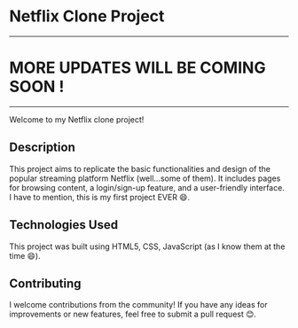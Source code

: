 # Netflix Clone Project

************************************
# MORE UPDATES WILL BE COMING SOON ! 
************************************
Welcome to my Netflix clone project!

## Description

This project aims to replicate the basic functionalities and design of the popular streaming platform Netflix (well...some of them). It includes pages for browsing content, a login/sign-up feature, and a user-friendly interface. I have to mention, this is my first project EVER 😄.

## Technologies Used

This project was built using HTML5, CSS, JavaScript (as I know them at the time 😄).

## Contributing

I welcome contributions from the community! If you have any ideas for improvements or new features, feel free to submit a pull request 😊.
